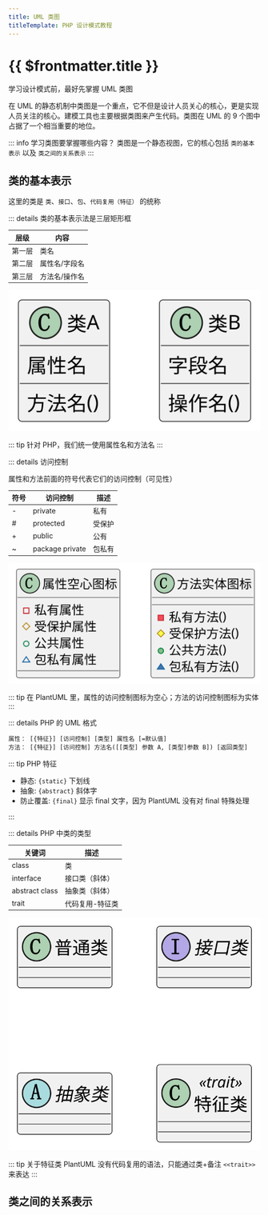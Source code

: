 ```yaml
---
title: UML 类图
titleTemplate: PHP 设计模式教程
---
```


# {{ $frontmatter.title }}

学习设计模式前，最好先掌握 UML 类图

在 UML 的静态机制中类图是一个重点，它不但是设计人员关心的核心，更是实现人员关注的核心。建模工具也主要根据类图来产生代码。类图在 UML 的 9 个图中占据了一个相当重要的地位。

::: info 学习类图要掌握哪些内容？
类图是一个静态视图，它的核心包括 `类的基本表示` 以及 `类之间的关系表示`
:::

## 类的基本表示

这里的类是 `类`、`接口`、`包`、`代码复用（特征）` 的统称

::: details 类的基本表示法是三层矩形框

| 层级   | 内容          |
| ------ | ------------- |
| 第一层 | 类名          |
| 第二层 | 属性名/字段名 |
| 第三层 | 方法名/操作名 |

![三层](/assets/php/design-patterns/uml/01.svg)

::: tip
针对 PHP，我们统一使用属性名和方法名
:::

::: details 访问控制

属性和方法前面的符号代表它们的访问控制（可见性）

| 符号 | 访问控制        | 描述   |
| ---- | --------------- | ------ |
| -    | private         | 私有   |
| #    | protected       | 受保护 |
| +    | public          | 公有   |
| ~    | package private | 包私有 |

![访问控制](/assets/php/design-patterns/uml/02.svg)

::: tip
在 PlantUML 里，属性的访问控制图标为空心；方法的访问控制图标为实体
:::

::: details PHP 的 UML 格式

```txt
属性： [{特征}] [访问控制] [类型] 属性名 [=默认值]
方法： [{特征}] [访问控制] 方法名([[类型] 参数 A, [类型]参数 B]) [返回类型]
```

::: tip PHP 特征

- 静态: `{static}` 下划线
- 抽象: `{abstract}` 斜体字
- 防止覆盖: `{final}` 显示 final 文字，因为 PlantUML 没有对 final 特殊处理

:::

::: details PHP 中类的类型

| 关键词         | 描述            |
| -------------- | --------------- |
| class          | 类              |
| interface      | 接口类（斜体）  |
| abstract class | 抽象类（斜体）  |
| trait          | 代码复用-特征类 |

![类的类型](/assets/php/design-patterns/uml/03.svg)

::: tip 关于特征类
PlantUML 没有代码复用的语法，只能通过类+备注 `<<trait>>`来表达
:::

## 类之间的关系表示
